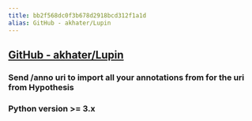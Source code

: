 ```yaml
---
title: bb2f568dc0f3b678d2918bcd312f1a1d
alias: GitHub - akhater/Lupin
---
```


## [GitHub - akhater/Lupin](https://github.com/akhater/Lupin)
### Send /anno uri to import all your annotations from for the uri from Hypothesis
### Python version >= 3.x
